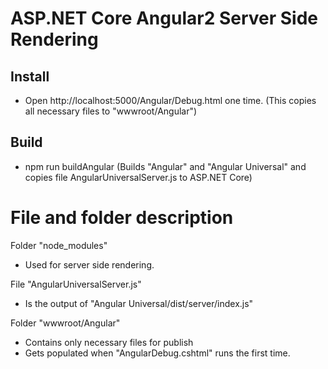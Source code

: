 ﻿# ASP.NET Core Angular2 Server Side Rendering

## Install
* Open http://localhost:5000/Angular/Debug.html one time. (This copies all necessary files to "wwwroot/Angular")

## Build
* npm run buildAngular (Builds "Angular" and "Angular Universal" and copies file AngularUniversalServer.js to ASP.NET Core)

# File and folder description
Folder "node_modules"
- Used for server side rendering.

File "AngularUniversalServer.js"
- Is the output of "Angular Universal/dist/server/index.js"

Folder "wwwroot/Angular"
- Contains only necessary files for publish
- Gets populated when "AngularDebug.cshtml" runs the first time.
